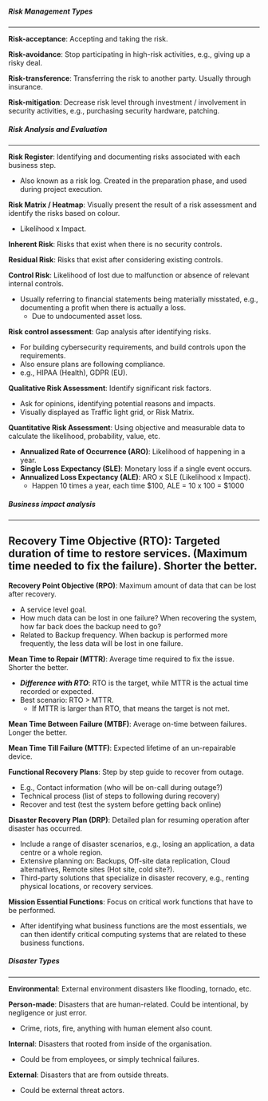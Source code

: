 ##### Risk Management Types
---
**Risk-acceptance**: Accepting and taking the risk.

**Risk-avoidance**: Stop participating in high-risk activities, e.g., giving up a risky deal.

**Risk-transference**: Transferring the risk to another party. Usually through insurance.

**Risk-mitigation**: Decrease risk level through investment / involvement in security activities, e.g., purchasing security hardware, patching.


##### Risk Analysis and Evaluation
---
**Risk Register**: Identifying and documenting risks associated with each business step.
- Also known as a risk log. Created in the preparation phase, and used during project execution.

**Risk Matrix / Heatmap**: Visually present the result of a risk assessment and identify the risks based on colour.
- Likelihood x Impact.

**Inherent Risk**: Risks that exist when there is no security controls.

**Residual Risk**: Risks that exist after considering existing controls.

**Control Risk**: Likelihood of lost due to malfunction or absence of relevant internal controls.
- Usually referring to financial statements being materially misstated, e.g., documenting a profit when there is actually a loss.
	- Due to undocumented asset loss.


**Risk control assessment**: Gap analysis after identifying risks.
- For building cybersecurity requirements, and build controls upon the requirements.
- Also ensure plans are following compliance.
- e.g., HIPAA (Health), GDPR (EU).

**Qualitative Risk Assessment**: Identify significant risk factors.
- Ask for opinions, identifying potential reasons and impacts.
- Visually displayed as Traffic light grid, or Risk Matrix.

**Quantitative Risk Assessment**: Using objective and measurable data to calculate the likelihood, probability, value, etc.
- **Annualized Rate of Occurrence (ARO)**: Likelihood of happening in a year.
- **Single Loss Expectancy (SLE)**: Monetary loss if a single event occurs.
- **Annualized Loss Expectancy (ALE)**: ARO x SLE (Likelihood x Impact).
	- Happen 10 times a year, each time $100, ALE = 10 x 100 = $1000


##### Business impact analysis
---
**Recovery Time Objective (RTO)**: Targeted duration of time to restore services. (Maximum time needed to fix the failure). Shorter the better.
- 

**Recovery Point Objective (RPO)**:  Maximum amount of data that can be lost after recovery. 
- A service level goal.
- How much data can be lost in one failure? When recovering the system, how far back does the backup need to go?
- Related to Backup frequency. When backup is performed more frequently, the less data will be lost in one failure.

**Mean Time to Repair (MTTR)**: Average time required to fix the issue. Shorter the better.
- ***Difference with RTO***: RTO is the target, while MTTR is the actual time recorded or expected.
- Best scenario: RTO > MTTR. 
	- If MTTR is larger than RTO, that means the target is not met.

**Mean Time Between Failure (MTBF)**: Average on-time between failures. Longer the better.

**Mean Time Till Failure (MTTF)**: Expected lifetime of an un-repairable device.


**Functional Recovery Plans**: Step by step guide to recover from outage.
- E.g., Contact information (who will be on-call during outage?)
- Technical process (list of steps to following during recovery)
- Recover and test (test the system before getting back online)

**Disaster Recovery Plan (DRP)**: Detailed plan for resuming operation after disaster has occurred.
- Include a range of disaster scenarios, e.g., losing an application, a data centre or a whole region.
- Extensive planning on: Backups, Off-site data replication, Cloud alternatives, Remote sites (Hot site, cold site?).
- Third-party solutions that specialize in disaster recovery, e.g., renting physical locations, or recovery services.

**Mission Essential Functions**: Focus on critical work functions that have to be performed.
- After identifying what business functions are the most essentials, we can then identify critical computing systems that are related to these business functions.

##### Disaster Types
---
**Environmental**: External environment disasters like flooding, tornado, etc.

**Person-made**: Disasters that are human-related. Could be intentional, by negligence or just error.
- Crime, riots, fire, anything with human element also count.

**Internal**: Disasters that rooted from inside of the organisation.
- Could be from employees, or simply technical failures.

**External**: Disasters that are from outside threats.
- Could be external threat actors.